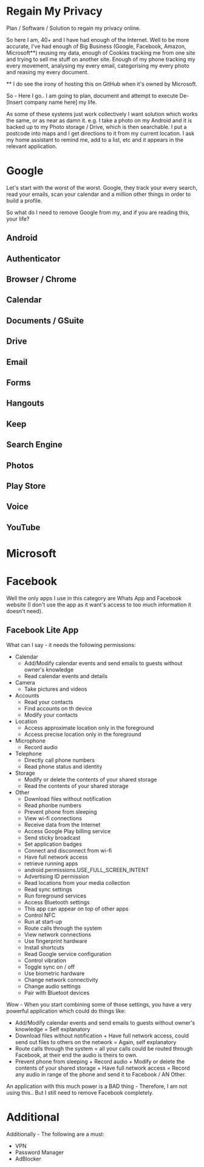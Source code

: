 # Regain My Privacy
Plan / Software / Solution to regain my privacy online.

So here I am, 40+ and I have had enough of the Internet.  Well to be more accurate, I've had enough of Big Business (Google, Facebook, Amazon, Microsoft**) reusing my data, enough of Cookies tracking me from one site and trying to sell me stuff on another site. Enough of my phone tracking my every movement, analysing my every email, categorising my every photo and reasing my every document.

** I do see the irony of hosting this on GitHub when it's owned by Microsoft.

So - Here I go.. I am going to plan, document and attempt to execute De-[Insert company name here] my life.

As some of these systems just work collectively I want solution which works the same, or as near as damn it.
e.g. I take a photo on my Android and it is backed up to my Photo storage / Drive, which is then searchable.  I put a postcode into maps and I get directions to it from my current location.  I ask my home assistant to remind me, add to a list, etc and it appears in the relevant application.


# Google
Let's start with the worst of the worst.  Google, they track your every search, read your emails, scan your calendar and a million other things in order to build a profile.

So what do I need to remove Google from my, and if you are reading this, your life?

## Android
## Authenticator
## Browser / Chrome
## Calendar
## Documents / GSuite
## Drive
## Email
## Forms
## Hangouts
## Keep
## Search Engine
## Photos
## Play Store
## Voice
## YouTube

# Microsoft

# Facebook
Well the only apps I use in this category are Whats App and Facebook website (I don't use the app as it want's access to too much information it doesn't need).

## Facebook Lite App
What can I say - it needs the following permissions:
- Calendar
  - Add/Modify calendar events and send emails to guests without owner's knowledge
  - Read calendar events and details
- Camera
  - Take pictures and videos
- Accounts
  - Read your contacts
  - Find accounts on th device
  - Modify your contacts
- Location
  - Access approximate location only in the foreground
  - Access precise location only in the foreground
- Microphone
  - Record audio
- Telephone
  - Directly call phone numbers
  - Read phone status and identity
- Storage
  - Modify or delete the contents of your shared storage
  - Read the contents of your shared storage
- Other
  - Download files without notification
  - Read phonbe numbers
  - Prevent phone from sleeping
  - View wi-fi connections
  - Receive data from the Internet
  - Access Google Play billing service
  - Send sticky broadcast
  - Set application badges
  - Connect and disconnect from wi-fi
  - Have full network access
  - retrieve running apps
  - android.permissions.USE_FULL_SCREEN_INTENT
  - Advertising ID permission
  - Read locations from your media collection
  - Read sync settings
  - Run foreground services
  - Access Bluetooth settings
  - This app can appear on top of other apps
  - Control NFC
  - Run at start-up
  - Route calls through the system
  - View network connections
  - Use fingerprint hardware
  - Install shortcuts
  - Read Google service configuration
  - Control vibration
  - Toggle sync on / off
  - Use biometric hardware
  - Change network connectivity
  - Change audio settings
  - Pair with Bluetoot devices

Wow - When you start combining some of those settings, you have a very powerful application which could do things like:
- Add/Modify calendar events and send emails to guests without owner's knowledge = Self explanatory
- Download files without notification + Have full network access, could send out files to others on the network = Again, self explanatory
- Route calls through the system = all your calls could be routed through Facebook, at their end the audio is theirs to own.
- Prevent phone from sleeping + Record audio + Modify or delete the contents of your shared storage + Have full network access = Record any audio in range of the phone and send it to Facebook / AN Other.

An application with this much power is a BAD thing - Therefore, I am not using this.. But I still need to remove Facebook completely.

# Additional

Additionally - The following are a must:
- VPN
- Password Manager
- AdBlocker



